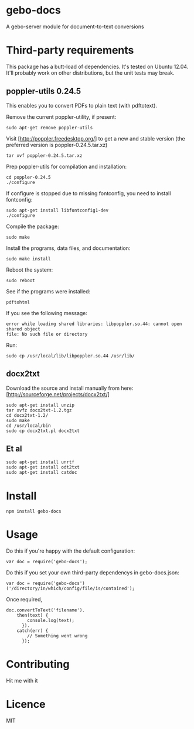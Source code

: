 gebo-docs
=========

A gebo-server module for document-to-text conversions

# Third-party requirements

This package has a butt-load of dependencies. It's tested on Ubuntu 12.04.
It'll probably work on other distributions, but the unit tests may break.

## poppler-utils 0.24.5

This enables you to convert PDFs to plain text (with pdftotext).

Remove the current poppler-utility, if present:

```
sudo apt-get remove poppler-utils
```

Visit [http://poppler.freedesktop.org/] to get a new and
stable version (the preferred version is poppler-0.24.5.tar.xz)

```
tar xvf poppler-0.24.5.tar.xz
```

Prep poppler-utils for compilation and installation:

```
cd poppler-0.24.5
./configure
```

If configure is stopped due to missing fontconfig, you need to install fontconfig:

```
sudo apt-get install libfontconfig1-dev
./configure
```

Compile the package:

```
sudo make
```

Install the programs, data files, and documentation:

```
sudo make install
```

Reboot the system:

```
sudo reboot
```

See if the programs were installed:

```
pdftohtml
```

If you see the following message:

```
error while loading shared libraries: libpoppler.so.44: cannot open shared object
file: No such file or directory
```

Run:

```
sudo cp /usr/local/lib/libpoppler.so.44 /usr/lib/
```

## docx2txt

Download the source and install manually from here: [http://sourceforge.net/projects/docx2txt/]

```
sudo apt-get install unzip
tar xvfz docx2txt-1.2.tgz
cd docx2txt-1.2/
sudo make
cd /usr/local/bin
sudo cp docx2txt.pl docx2txt
```

## Et al

```
sudo apt-get install unrtf
sudo apt-get install odt2txt
sudo apt-get install catdoc
```

# Install

```
npm install gebo-docs
```

# Usage

Do this if you're happy with the default configuration:

```
var doc = require('gebo-docs');
```

Do this if you set your own third-party dependencys in gebo-docs.json:

```
var doc = require('gebo-docs')('/directory/in/which/config/file/is/contained');
```

Once required,

```
doc.convertToText('filename').
    then(text) {
        console.log(text); 
      }).
    catch(err) {
        // Something went wrong 
      });
```

# Contributing

Hit me with it

# Licence

MIT

